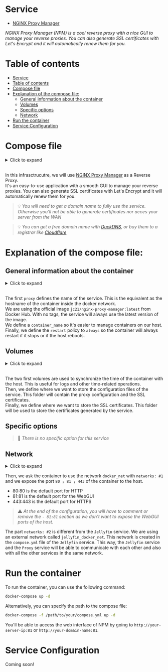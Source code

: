 # Service
- [NGINX Proxy Manager](https://nginxproxymanager.com/)

*NGINX Proxy Manager (NPM) is a cool reverse proxy with a nice GUI to manage your reverse proxies. You can also generate SSL certificates with Let's Encrypt and it will automatically renew them for you.*

# Table of contents

- [Service](#service)
- [Table of contents](#table-of-contents)
- [Compose file](#compose-file)
- [Explanation of the compose file:](#explanation-of-the-compose-file)
  - [General information about the container](#general-information-about-the-container)
  - [Volumes](#volumes)
  - [Specific options](#specific-options)
  - [Network](#network)
- [Run the container](#run-the-container)
- [Service Configuration](#service-configuration)

# Compose file

<details>
<summary>Click to expand</summary>

![compose.yml](./compose.yml)
</details><br>

In this infrasctrucutre, we will use [NGINX Proxy Manager](https://nginxproxymanager.com/) as a Reverse Proxy. <br>
It's an easy-to-use application with a smooth GUI to manage your reverse proxies. You can also generate SSL certificates with Let's Encrypt and it will automatically renew them for you.<br>
> 💡 *You will need to get a domain name to fully use the service. Otherwise you'll not be able to generate certificates nor acces your server from the WAN*<br>

> 💡 *You can get a free domain name with [DuckDNS](https://www.duckdns.org/), or buy them to a registrar like [Cloudflare](https://cloudflare.com)*


# Explanation of the compose file:

## General information about the container
<details>
<summary>Click to expand</summary>

```yml
---
services:
  proxy:
    image: jc21/nginx-proxy-manager:latest
    restart: always
    container_name: proxy
[...]
```
</details><br>

The first `proxy` defines the name of the service. This is the equivalent as the hostname of the container inside the docker network.<br>
We are using the official image `jc21/nginx-proxy-manager:latest` from Docker Hub. With no tags, the service will always use the latest version of the image.<br>
We define a `container_name` so it's easier to manage containers on our host.<br>
Finally, we define the `restart` policy to `always` so the container will always restart if it stops or if the host reboots.<br>

## Volumes
<details>
<summary>Click to expand</summary>

```yml
[...]
    volumes:
      - /etc/localtime:/etc/localtime:ro
      - /etc/localtime:/etc/timezone:ro
      - /path/to/your/config:/config
      - /path/to/your/certs:/etc/letsencrypt
[...]
```
</details><br>

The two first volumes are used to synchronize the time of the container with the host. This is useful for logs and other time-related operations.<br>
Then, we define where we want to store the configuration files of the service. This folder will contain the proxy configuration and the SSL certificates.<br>
Finally, we define where we want to store the SSL certificates. This folder will be used to store the certificates generated by the service.<br>


## Specific options
> 🔴 *There is no specific option for this service*

## Network
<details>
<summary>Click to expand</summary>

```yml
[...]
    networks:                #1
      - docker_net
    ports:
      - 80:80
      - 81:81
      - 443:443
networks:                   #2
  docker_net:
    external:
      name: jellyfin_docker_net
```
</details>

Then, we ask the container to use the network `docker_net` with `networks: #1` and we expose the port `80 ; 81 ; 443` of the container to the host.

- 80:80   is the default port for HTTP
- 81:81   is the default port for the WebGUI
- 443:443 is the default port for HTTPS

> ⚠️ *At the end of the configuration, you will have to comment or remove the `- 81:81` section as we don't want to expose the WebGUI ports of the host.*

The part `networks: #2` is different from the `Jellyfin` service. We are using an external network called `jellyfin_docker_net`. This network is created in the `compose.yml` file of the `Jellyfin` service. This way, the `Jellyfin` service and the `Proxy` service will be able to communicate with each other and also with all the other services in the same network.

# Run the container
To run the container, you can use the following command:
```bash
docker-compose up -d
```
Alternatively, you can specify the path to the compose file:
```bash
docker-compose -f /path/to/your/compose.yml up -d
```
You'll be able to access the web interface of NPM by going to `http://your-server-ip:81` or `http://your-domain-name:81`.

# Service Configuration

Coming soon!